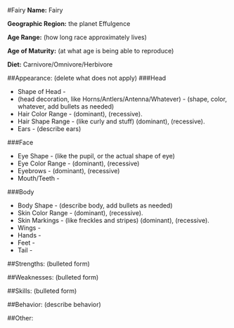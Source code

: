 #Fairy
**Name:** Fairy

**Geographic Region:** the planet Effulgence

**Age Range:** (how long race approximately lives)

**Age of Maturity:** (at what age is being able to reproduce)

**Diet:** Carnivore/Omnivore/Herbivore


##Appearance: (delete what does not apply)
###Head 
- Shape of Head - 
- (head decoration, like Horns/Antlers/Antenna/Whatever) - (shape, color, whatever, add bullets as needed)
- Hair Color Range - (dominant), (recessive).
- Hair Shape Range - (like curly and stuff) (dominant), (recessive).
- Ears - (describe ears)

###Face
- Eye Shape - (like the pupil, or the actual shape of eye)
- Eye Color Range - (dominant), (recessive)
- Eyebrows - (dominant), (recessive)
- Mouth/Teeth - 

###Body
- Body Shape - (describe body, add bullets as needed)
- Skin Color Range - (dominant), (recessive).
- Skin Markings - (like freckles and stripes) (dominant), (recessive).
- Wings - 
- Hands - 
- Feet - 
- Tail - 


##Strengths:
(bulleted form)


##Weaknesses:
(bulleted form)


##Skills:
(bulleted form)


##Behavior:
(describe behavior)


##Other:

